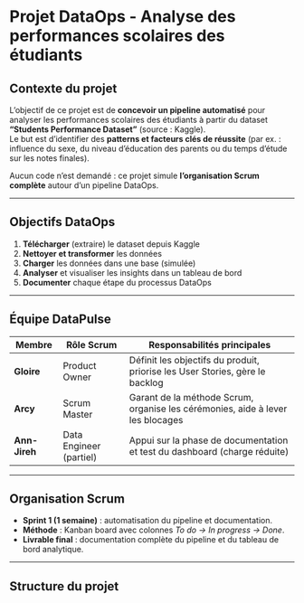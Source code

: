 #  Projet DataOps - Analyse des performances scolaires des étudiants

## Contexte du projet
L’objectif de ce projet est de **concevoir un pipeline automatisé** pour analyser les performances scolaires des étudiants à partir du dataset **“Students Performance Dataset”** (source : Kaggle).  
Le but est d’identifier des **patterns et facteurs clés de réussite** (par ex. : influence du sexe, du niveau d’éducation des parents ou du temps d’étude sur les notes finales).

Aucun code n’est demandé : ce projet simule **l’organisation Scrum complète** autour d’un pipeline DataOps.

---

##  Objectifs DataOps
1. **Télécharger** (extraire) le dataset depuis Kaggle  
2. **Nettoyer et transformer** les données  
3. **Charger** les données dans une base (simulée)  
4. **Analyser** et visualiser les insights dans un tableau de bord  
5. **Documenter** chaque étape du processus DataOps  

---

##  Équipe DataPulse
| Membre | Rôle Scrum | Responsabilités principales |
|--------|-------------|-----------------------------|
| **Gloire** |  Product Owner | Définit les objectifs du produit, priorise les User Stories, gère le backlog |
| **Arcy** |  Scrum Master | Garant de la méthode Scrum, organise les cérémonies, aide à lever les blocages |
| **Ann-Jireh** | Data Engineer (partiel) | Appui sur la phase de documentation et test du dashboard (charge réduite) |

---

##  Organisation Scrum
- **Sprint 1 (1 semaine)** : automatisation du pipeline et documentation.  
- **Méthode** : Kanban board avec colonnes *To do → In progress → Done*.  
- **Livrable final** : documentation complète du pipeline et du tableau de bord analytique.

---

##  Structure du projet
